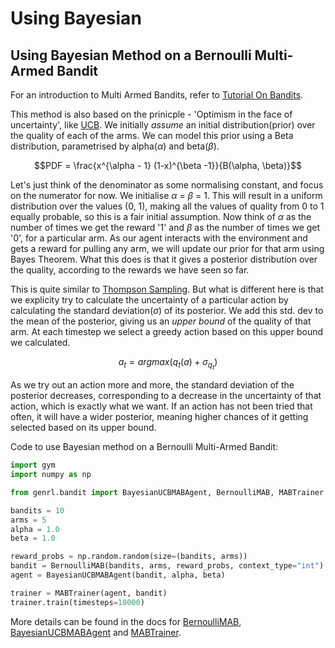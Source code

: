 # Using Bayesian

## Using Bayesian Method on a Bernoulli Multi-Armed Bandit

For an introduction to Multi Armed Bandits, refer to [Tutorial On Bandits](https://genrl.readthedocs.io/en/latest/usage/tutorials/Tutorial_on_bandits.html).

This method is also based on the prinicple - 'Optimism in the face of uncertainty', like [UCB](https://genrl.readthedocs.io/en/latest/api/bandit/genrl.bandit.agents.mab_agents.html#module-genrl.bandit.agents.mab_agents.ucb). We initially _assume_ an initial distribution(prior) over the quality of each of the arms. We can model this prior using a Beta distribution, parametrised by alpha($\alpha$) and beta($\beta$).

$$PDF = \frac{x^{\alpha - 1} (1-x)^{\beta -1}}{B(\alpha, \beta)}$$

Let's just think of the denominator as some normalising constant, and focus on the numerator for now. We initialise $\alpha$ = $\beta$ = 1. This will result in a uniform distribution over the values (0, 1), making all the values of quality from 0 to 1 equally probable, so this is a fair initial assumption. Now think of $\alpha$ as the number of times we get the reward '1' and $\beta$ as the number of times we get '0', for a particular arm. As our agent interacts with the environment and gets a reward for pulling any arm, we will update our prior for that arm using Bayes Theorem. What this does is that it gives a posterior distribution over the quality, according to the rewards we have seen so far.

This is quite similar to [Thompson Sampling](https://genrl.readthedocs.io/en/latest/api/bandit/genrl.bandit.agents.mab_agents.html#module-genrl.bandit.agents.mab_agents.thompson). But what is different here is that we explicity try to calculate the uncertainty of a particular action by calculating the standard deviation($\sigma$) of its posterior. We add this std. dev to the mean of the posterior, giving us an _upper bound_ of the quality of that arm. At each timestep we select a greedy action based on this upper bound we calculated. 

$$a_t = argmax(q_t(a) + \sigma_{q_t})$$

As we try out an action more and more, the standard deviation of the posterior decreases, corresponding to a decrease in the uncertainty of that action, which is exactly what we want. If an action has not been tried that often, it will have a wider posterior, meaning higher chances of it getting selected based on its upper bound.

Code to use Bayesian method on a Bernoulli Multi-Armed Bandit:

```python
import gym
import numpy as np

from genrl.bandit import BayesianUCBMABAgent, BernoulliMAB, MABTrainer

bandits = 10
arms = 5
alpha = 1.0
beta = 1.0

reward_probs = np.random.random(size=(bandits, arms))
bandit = BernoulliMAB(bandits, arms, reward_probs, context_type="int")
agent = BayesianUCBMABAgent(bandit, alpha, beta)

trainer = MABTrainer(agent, bandit)
trainer.train(timesteps=10000)
```

More details can be found in the docs for [BernoulliMAB](https://genrl.readthedocs.io/en/latest/api/bandit/genrl.bandit.bandits.multi_armed_bandits.html#genrl.bandit.bandits.multi_armed_bandits.bernoulli_mab.BernoulliMAB), [BayesianUCBMABAgent](https://genrl.readthedocs.io/en/latest/api/bandit/genrl.bandit.agents.mab_agents.html#module-genrl.bandit.agents.mab_agents.bayesian) and [MABTrainer](https://genrl.readthedocs.io/en/latest/api/common/bandit.html#module-genrl.bandit.trainer).
